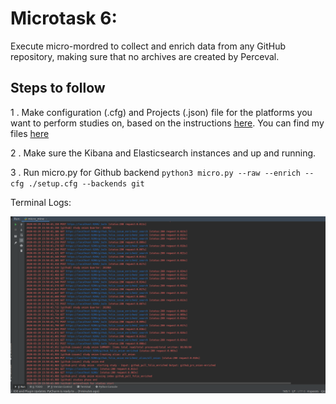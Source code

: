 # Microtask 6:

Execute micro-mordred to collect and enrich data from any GitHub repository, making sure that no archives are created by Perceval.

## Steps to follow

1 . Make configuration (.cfg) and Projects (.json) file for the platforms you want to perform studies on, based on the instructions [here](https://github.com/chaoss/grimoirelab-sirmordred#setupcfg-). 
    You can find my files [here](./files)

2 . Make sure the Kibana and Elasticsearch instances and up and running.

3 . Run micro.py for Github backend 
`python3 micro.py --raw --enrich --cfg ./setup.cfg --backends git`


Terminal Logs:

<img src="./images/logs.png" width="800" alt="Logs">












